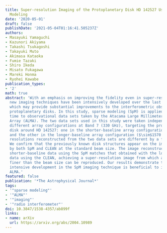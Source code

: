 ```yaml
---
title: Super-resolution Imaging of the Protoplanetary Disk HD 142527 Using Sparse
  Modeling
date: '2020-05-01'
draft: false
publishDate: '2021-05-04T01:16:41.505237Z'
authors:
- Masayuki Yamaguchi
- Kazunori Akiyama
- Takashi Tsukagoshi
- Takayuki Muto
- Akimasa Kataoka
- Fumie Tazaki
- Shiro Ikeda
- Misato Fukagawa
- Mareki Honma
- Ryohei Kawabe
publication_types:
- '2'
math: true
abstract: 'With an emphasis on improving the fidelity even in super-resolution regimes,
  new imaging techniques have been intensively developed over the last several years,
  which may provide substantial improvements to the interferometric observation of
  protoplanetary disks. In this study, sparse modeling (SpM) is applied for the first
  time to observational data sets taken by the Atacama Large Millimeter/submillimeter
  Array (ALMA). The two data sets used in this study were taken independently using
  different array configurations at Band 7 (330 GHz), targeting the protoplanetary
  disk around HD 142527: one in the shorter-baseline array configuration ($\sim$430 m),
  and the other in the longer-baseline array configuration ($\sim$1570 m). The image
  resolutions reconstructed from the two data sets are different by a factor of $\sim$3.
  We confirm that the previously known disk structures appear on the images produced
  by both SpM and CLEAN at the standard beam size. The image reconstructed from the
  shorter-baseline data using the SpM matches that obtained with the longer-baseline
  data using the CLEAN, achieving a super-resolution image from which a structure
  finer than the beam size can be reproduced. Our results demonstrate that ongoing
  intensive development in the SpM imaging technique is beneficial to imaging with
  ALMA.'
featured: false
publication: '*The Astrophysical Journal*'
tags:
- '"sparse modeling"'
- '"ALMA"'
- '"imaging"'
- '"radio interferometer"'
doi: 10.3847/1538-4357/ab899f
links:
- name: arXiv
  url: https://arxiv.org/abs/2004.10989
---
```

